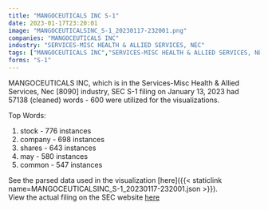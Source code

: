 ```yaml
---
title: "MANGOCEUTICALS INC S-1"
date: 2023-01-17T23:20:01
image: "MANGOCEUTICALSINC_S-1_20230117-232001.png"
companies: "MANGOCEUTICALS INC"
industry: "SERVICES-MISC HEALTH & ALLIED SERVICES, NEC"
tags: ["MANGOCEUTICALS INC","SERVICES-MISC HEALTH & ALLIED SERVICES, NEC","01-13-2023","S-1"]
forms: "S-1"
---
```

MANGOCEUTICALS INC, which is in the Services-Misc Health & Allied Services, Nec [8090] industry, SEC S-1 filing on January 13, 2023 had 57138 (cleaned) words - 600 were utilized for the visualizations.

Top Words:
1. stock - 776 instances
2. company - 698 instances
3. shares - 643 instances
4. may - 580 instances
5. common - 547 instances


See the parsed data used in the visualization [here]({{< staticlink name=MANGOCEUTICALSINC_S-1_20230117-232001.json >}}).  
View the actual filing on the SEC website [here](https://www.sec.gov/Archives/edgar/data/1938046/0001493152-23-001478.txt)